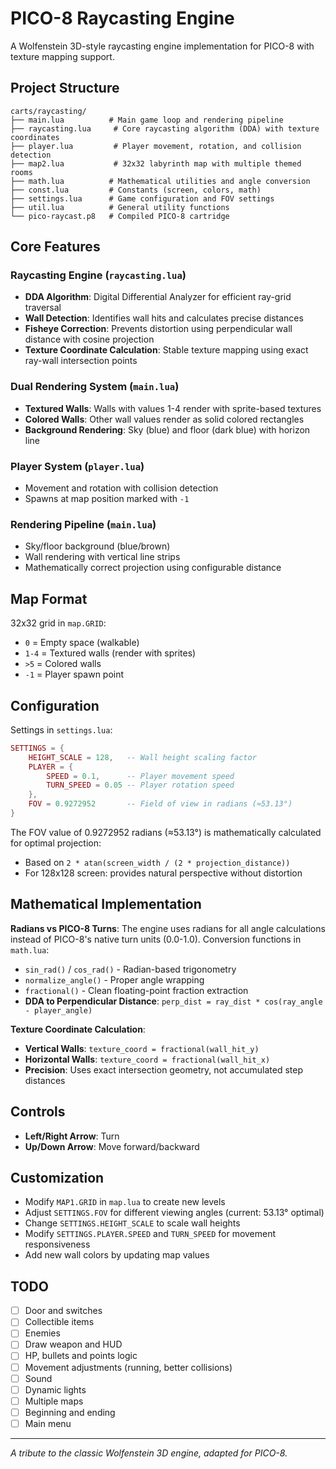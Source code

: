 # PICO-8 Raycasting Engine

A Wolfenstein 3D-style raycasting engine implementation for PICO-8 with texture mapping support.

## Project Structure

```
carts/raycasting/
├── main.lua          # Main game loop and rendering pipeline
├── raycasting.lua     # Core raycasting algorithm (DDA) with texture coordinates
├── player.lua         # Player movement, rotation, and collision detection
├── map2.lua           # 32x32 labyrinth map with multiple themed rooms
├── math.lua          # Mathematical utilities and angle conversion
├── const.lua         # Constants (screen, colors, math)
├── settings.lua      # Game configuration and FOV settings
├── util.lua          # General utility functions
└── pico-raycast.p8   # Compiled PICO-8 cartridge
```

## Core Features

### Raycasting Engine (`raycasting.lua`)

- **DDA Algorithm**: Digital Differential Analyzer for efficient ray-grid traversal
- **Wall Detection**: Identifies wall hits and calculates precise distances
- **Fisheye Correction**: Prevents distortion using perpendicular wall distance with cosine projection
- **Texture Coordinate Calculation**: Stable texture mapping using exact ray-wall intersection points

### Dual Rendering System (`main.lua`)

- **Textured Walls**: Walls with values 1-4 render with sprite-based textures
- **Colored Walls**: Other wall values render as solid colored rectangles
- **Background Rendering**: Sky (blue) and floor (dark blue) with horizon line

### Player System (`player.lua`)

- Movement and rotation with collision detection
- Spawns at map position marked with `-1`

### Rendering Pipeline (`main.lua`)

- Sky/floor background (blue/brown)
- Wall rendering with vertical line strips
- Mathematically correct projection using configurable distance

## Map Format

32x32 grid in `map.GRID`:

- `0` = Empty space (walkable)
- `1-4` = Textured walls (render with sprites)
- `>5` = Colored walls
- `-1` = Player spawn point

## Configuration

Settings in `settings.lua`:

```lua
SETTINGS = {
    HEIGHT_SCALE = 128,   -- Wall height scaling factor
    PLAYER = {
        SPEED = 0.1,      -- Player movement speed
        TURN_SPEED = 0.05 -- Player rotation speed
    },
    FOV = 0.9272952       -- Field of view in radians (≈53.13°)
}
```

The FOV value of 0.9272952 radians (≈53.13°) is mathematically calculated for optimal projection:

- Based on `2 * atan(screen_width / (2 * projection_distance))`
- For 128x128 screen: provides natural perspective without distortion

## Mathematical Implementation

**Radians vs PICO-8 Turns**: The engine uses radians for all angle calculations instead of PICO-8's native turn units (0.0-1.0). Conversion functions in `math.lua`:

- `sin_rad()` / `cos_rad()` - Radian-based trigonometry
- `normalize_angle()` - Proper angle wrapping
- `fractional()` - Clean floating-point fraction extraction
- **DDA to Perpendicular Distance**: `perp_dist = ray_dist * cos(ray_angle - player_angle)`

**Texture Coordinate Calculation**:

- **Vertical Walls**: `texture_coord = fractional(wall_hit_y)`
- **Horizontal Walls**: `texture_coord = fractional(wall_hit_x)`
- **Precision**: Uses exact intersection geometry, not accumulated step distances

## Controls

- **Left/Right Arrow**: Turn
- **Up/Down Arrow**: Move forward/backward

## Customization

- Modify `MAP1.GRID` in `map.lua` to create new levels
- Adjust `SETTINGS.FOV` for different viewing angles (current: 53.13° optimal)
- Change `SETTINGS.HEIGHT_SCALE` to scale wall heights
- Modify `SETTINGS.PLAYER.SPEED` and `TURN_SPEED` for movement responsiveness
- Add new wall colors by updating map values

## TODO

- [ ] Door and switches
- [ ] Collectible items
- [ ] Enemies
- [ ] Draw weapon and HUD
- [ ] HP, bullets and points logic
- [ ] Movement adjustments (running, better collisions)
- [ ] Sound
- [ ] Dynamic lights
- [ ] Multiple maps
- [ ] Beginning and ending
- [ ] Main menu

---

_A tribute to the classic Wolfenstein 3D engine, adapted for PICO-8._
